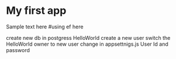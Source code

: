 # My first app
Sample text here
#using ef here


create new db in postgress HelloWorld
create a new user
switch the HelloWorld owner to new user
change in appsettnigs.js User Id and password